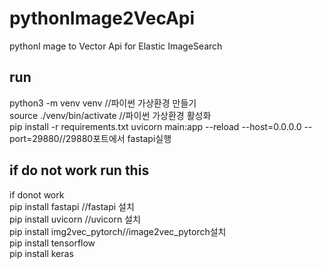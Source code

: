 # pythonImage2VecApi
pythonI mage to Vector Api for Elastic ImageSearch


## run
python3 -m venv venv //파이썬 가상환경 만들기   
source ./venv/bin/activate //파이썬 가상환경 활성화   
pip install -r requirements.txt
uvicorn main:app --reload --host=0.0.0.0 --port=29880//29880포트에서 fastapi실행   


## if do not work run this
if donot work   
pip install fastapi //fastapi 설치   
pip install uvicorn //uvicorn 설치   
pip install img2vec_pytorch//image2vec_pytorch설치   
pip install tensorflow   
pip install keras    


